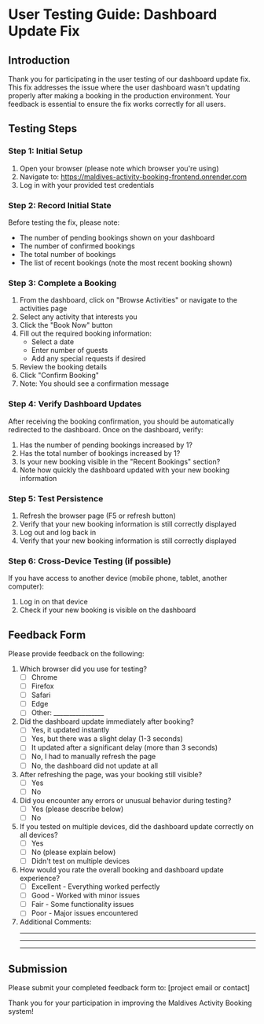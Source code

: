 # User Testing Guide: Dashboard Update Fix

## Introduction

Thank you for participating in the user testing of our dashboard update fix. This fix addresses the issue where the user dashboard wasn't updating properly after making a booking in the production environment. Your feedback is essential to ensure the fix works correctly for all users.

## Testing Steps

### Step 1: Initial Setup
1. Open your browser (please note which browser you're using)
2. Navigate to: https://maldives-activity-booking-frontend.onrender.com
3. Log in with your provided test credentials

### Step 2: Record Initial State
Before testing the fix, please note:
- The number of pending bookings shown on your dashboard
- The number of confirmed bookings
- The total number of bookings
- The list of recent bookings (note the most recent booking shown)

### Step 3: Complete a Booking
1. From the dashboard, click on "Browse Activities" or navigate to the activities page
2. Select any activity that interests you
3. Click the "Book Now" button
4. Fill out the required booking information:
   - Select a date
   - Enter number of guests
   - Add any special requests if desired
5. Review the booking details
6. Click "Confirm Booking"
7. Note: You should see a confirmation message

### Step 4: Verify Dashboard Updates
After receiving the booking confirmation, you should be automatically redirected to the dashboard.
Once on the dashboard, verify:
1. Has the number of pending bookings increased by 1?
2. Has the total number of bookings increased by 1?
3. Is your new booking visible in the "Recent Bookings" section?
4. Note how quickly the dashboard updated with your new booking information

### Step 5: Test Persistence
1. Refresh the browser page (F5 or refresh button)
2. Verify that your new booking information is still correctly displayed
3. Log out and log back in
4. Verify that your new booking information is still correctly displayed

### Step 6: Cross-Device Testing (if possible)
If you have access to another device (mobile phone, tablet, another computer):
1. Log in on that device
2. Check if your new booking is visible on the dashboard

## Feedback Form

Please provide feedback on the following:

1. Which browser did you use for testing?
   - [ ] Chrome
   - [ ] Firefox
   - [ ] Safari
   - [ ] Edge
   - [ ] Other: ________________

2. Did the dashboard update immediately after booking?
   - [ ] Yes, it updated instantly
   - [ ] Yes, but there was a slight delay (1-3 seconds)
   - [ ] It updated after a significant delay (more than 3 seconds)
   - [ ] No, I had to manually refresh the page
   - [ ] No, the dashboard did not update at all

3. After refreshing the page, was your booking still visible?
   - [ ] Yes
   - [ ] No

4. Did you encounter any errors or unusual behavior during testing?
   - [ ] Yes (please describe below)
   - [ ] No

5. If you tested on multiple devices, did the dashboard update correctly on all devices?
   - [ ] Yes
   - [ ] No (please explain below)
   - [ ] Didn't test on multiple devices

6. How would you rate the overall booking and dashboard update experience?
   - [ ] Excellent - Everything worked perfectly
   - [ ] Good - Worked with minor issues
   - [ ] Fair - Some functionality issues
   - [ ] Poor - Major issues encountered

7. Additional Comments:
   _______________________________________________
   _______________________________________________
   _______________________________________________

## Submission

Please submit your completed feedback form to: [project email or contact]

Thank you for your participation in improving the Maldives Activity Booking system!
